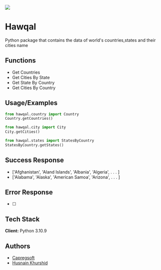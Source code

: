 
![](http://ForTheBadge.com/images/badges/made-with-python.svg)

# Hawqal

Python package that contains the data of world's countries,states and their cities name

## Functions

- Get Countries
- Get Cities By State
- Get State By Country
- Get Cities By Country


## Usage/Examples

```python
from hawqal.country import Country
Country.getCountries()

from hawqal.city import City
City.getCities()

from hawqal.states import StatesByCountry
StatesByCountry.getStates()

```

## Success Response

- ['Afghanistan', 'Aland Islands', 'Albania', 'Algeria', . . . ]
- ['Alabama', 'Alaska', 'American Samoa', 'Arizona', . . . ]

## Error Response

- [ ] 
## Tech Stack

**Client:** Python 3.10.9


## Authors

- [Capregsoft](https://www.github.com/capregsoft)
- [Husnain Khurshid](https://www.github.com/husnain9)

